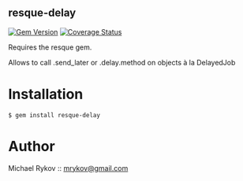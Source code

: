 resque-delay
---------------

[![Gem Version](https://fury-badge.herokuapp.com/rb/resque-delay.png)](http://badge.fury.io/rb/resque-delay)
[![Coverage Status](https://coveralls.io/repos/gabriprat/resque-delay/badge.svg)](https://coveralls.io/r/gabriprat/resque-delay)

Requires the resque gem.

Allows to call .send_later or .delay.method on objects à la DelayedJob


Installation
============

    $ gem install resque-delay


Author
=====

Michael Rykov :: mrykov@gmail.com
